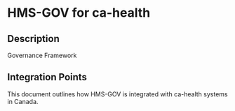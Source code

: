 # HMS-GOV for ca-health

## Description

Governance Framework

## Integration Points

This document outlines how HMS-GOV is integrated with ca-health systems in Canada.
